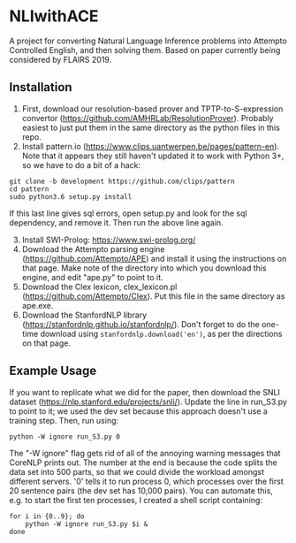 # NLIwithACE
A project for converting Natural Language Inference problems into Attempto Controlled English, and then solving them. Based on paper currently being considered by FLAIRS 2019.

## Installation

1. First, download our resolution-based prover and TPTP-to-S-expression convertor (https://github.com/AMHRLab/ResolutionProver). Probably easiest to just put them in the same directory as the python files in this repo.
2. Install pattern.io (https://www.clips.uantwerpen.be/pages/pattern-en). Note that it appears they still haven't updated it to work with Python 3+, so we have to do a bit of a hack:

```
git clone -b development https://github.com/clips/pattern
cd pattern
sudo python3.6 setup.py install
```

If this last line gives sql errors, open setup.py and look for the sql dependency, and remove it. Then run the above line again.

3. Install SWI-Prolog: https://www.swi-prolog.org/
4. Download the Attempto parsing engine (https://github.com/Attempto/APE) and install it using the instructions on that page. Make note of the directory into which you download this engine, and edit "ape.py" to point to it.
5. Download the Clex lexicon, clex_lexicon.pl (https://github.com/Attempto/Clex). Put this file in the same directory as ape.exe.
6. Download the StanfordNLP library (https://stanfordnlp.github.io/stanfordnlp/). Don't forget to do the one-time download using `stanfordnlp.download('en')`, as per the directions on that page.

## Example Usage

If you want to replicate what we did for the paper, then download the SNLI dataset (https://nlp.stanford.edu/projects/snli/). Update the line in run_S3.py to point to it; we used the dev set because this approach doesn't use a training step. Then, run using:

`python -W ignore run_S3.py 0`

The "-W ignore" flag gets rid of all of the annoying warning messages that CoreNLP prints out. The number at the end is because the code splits the data set into 500 parts, so that we could divide the workload amongst different servers. '0' tells it to run process 0, which processes over the first 20 sentence pairs (the dev set has 10,000 pairs). You can automate this, e.g. to start the first ten processes, I created a shell script containing:

```
for i in {0..9}; do
    python -W ignore run_S3.py $i &
done
```

